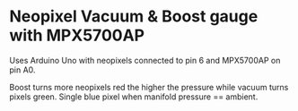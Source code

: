 # Neopixel Vacuum & Boost gauge with MPX5700AP

Uses Arduino Uno with neopixels connected to pin 6 and MPX5700AP on pin A0.

Boost turns more neopixels red the higher the pressure while vacuum turns pixels green. Single blue pixel when manifold pressure == ambient.
